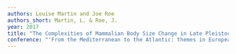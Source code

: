 ```yaml
---
authors: Louise Martin and Joe Roe
authors_short: Martin, L. & Roe, J.
year: 2017
title: "The Complexities of Mammalian Body Size Change in Late Pleistocene to Holocene Southern Levant, 35 years on"
conference: "'From the Mediterranean to the Atlantic: themes in European zooarchaeology', Museum of Natural History and Science, Lisbon"
---
```


